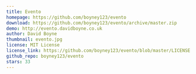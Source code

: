 ```yaml
---
title: Evento
homepage: https://github.com/boyney123/evento
download: https://github.com/boyney123/evento/archive/master.zip
demo: http://evento.davidboyne.co.uk
author: David Boyne
thumbnail: evento.jpg
license: MIT License
license_link: https://github.com/boyney123/evento/blob/master/LICENSE
github_repo: boyney123/evento
stars: 33
---
```

